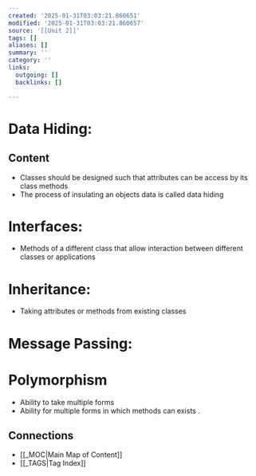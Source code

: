 ```yaml
---
created: '2025-01-31T03:03:21.860651'
modified: '2025-01-31T03:03:21.860657'
source: '[[Unit 2]]'
tags: []
aliases: []
summary: ''
category: ''
links:
  outgoing: []
  backlinks: []

---
```


# Data Hiding:

## Content
- Classes should be designed such that attributes can be access by its class methods 
- The process of insulating an objects data is called data hiding

# Interfaces:
- Methods of a different class that allow interaction between different classes or applications


# Inheritance:
- Taking attributes or methods from existing classes

# Message Passing:

# Polymorphism
- Ability to take multiple forms
- Ability for multiple forms in which methods can exists .





## Connections
- [[_MOC|Main Map of Content]]
- [[_TAGS|Tag Index]]
